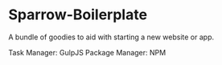 Sparrow-Boilerplate
===================

A bundle of goodies to aid with starting a new website or app.

Task Manager: GulpJS
Package Manager: NPM

